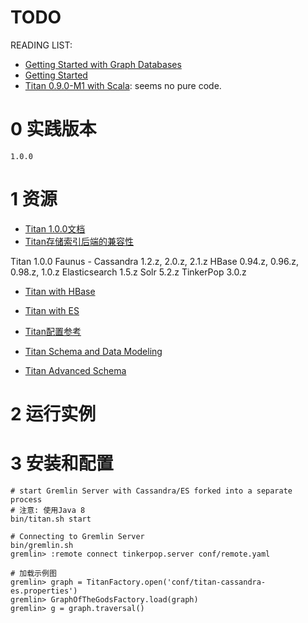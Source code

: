 # TODO

READING LIST:

+ [Getting Started with Graph Databases](https://academy.datastax.com/resources/getting-started-graph-databases)
+ [Getting Started](http://s3.thinkaurelius.com/docs/titan/1.0.0/getting-started.html)
+ [Titan  0.9.0-M1 with Scala](https://jaceklaskowski.gitbooks.io/titan-scala/content/): seems no pure code.

# 0 实践版本

	1.0.0

# 1 资源

+ [Titan 1.0.0文档](http://s3.thinkaurelius.com/docs/titan/1.0.0/index.html)
+ [Titan存储索引后端的兼容性](http://s3.thinkaurelius.com/docs/titan/1.0.0/version-compat.html)

Titan 			1.0.0
Faunus 			-
Cassandra 		1.2.z, 2.0.z, 2.1.z
HBase 			0.94.z, 0.96.z, 0.98.z, 1.0.z
Elasticsearch 	1.5.z
Solr 			5.2.z
TinkerPop		3.0.z

+ [Titan with HBase](http://s3.thinkaurelius.com/docs/titan/1.0.0/hbase.html)
+ [Titan with ES](http://s3.thinkaurelius.com/docs/titan/1.0.0/elasticsearch.html)
+ [Titan配置参考](http://s3.thinkaurelius.com/docs/titan/1.0.0/titan-config-ref.html)

+ [Titan Schema and Data Modeling](http://s3.thinkaurelius.com/docs/titan/1.0.0/schema.html)
+ [Titan Advanced Schema](http://s3.thinkaurelius.com/docs/titan/1.0.0/advanced-schema.html)

# 2 运行实例

# 3 安装和配置

	# start Gremlin Server with Cassandra/ES forked into a separate process
	# 注意: 使用Java 8
	bin/titan.sh start
	
	# Connecting to Gremlin Server
	bin/gremlin.sh
	gremlin> :remote connect tinkerpop.server conf/remote.yaml

	# 加载示例图
	gremlin> graph = TitanFactory.open('conf/titan-cassandra-es.properties')
	gremlin> GraphOfTheGodsFactory.load(graph)
	gremlin> g = graph.traversal()




